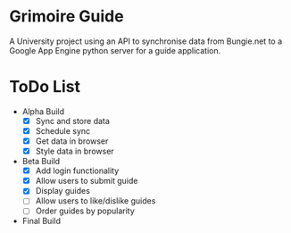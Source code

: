 # Grimoire Guide
A University project using an API to synchronise data from Bungie.net to a Google App Engine python server for a guide application.

# ToDo List
- Alpha Build
  - [x] Sync and store data
  - [x] Schedule sync
  - [x] Get data in browser
  - [x] Style data in browser
- Beta Build
  - [x] Add login functionality
  - [x] Allow users to submit guide
  - [x] Display guides
  - [ ] Allow users to like/dislike guides
  - [ ] Order guides by popularity
- Final Build
